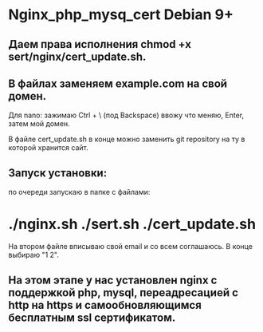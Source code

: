 # Nginx_php_mysq_cert Debian 9+

## Даем права исполнения chmod +x sert/nginx/cert_update.sh.

## В файлах заменяем example.com на свой домен.

Для nano: зажимаю Ctrl + \ (под Backspace) ввожу что меняю, Enter, затем мой домен.

В файле cert_update.sh в конце можно заменить git repository на ту в которой хранится сайт.

## Запуск установки: 

по очереди запускаю в папке с файлами:

# ./nginx.sh  ./sert.sh  ./cert_update.sh

На втором файле вписываю свой email и со всем соглашаюсь. В конце выбираю "1 2".

## На этом этапе у нас установлен nginx с поддержкой php, mysql, переадресацией с http на https и самообновляющимся бесплатным ssl сертификатом.
